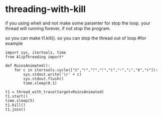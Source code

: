 # threading-with-kill
if you using wheli and not make some paramter for stop the loop. your thread will running forever, if not stop the program.

so you can make t1.kill(). so you can stop the thread out of loop
#for example


    import sys, itertools, time
    from AlipThreading import*

    def RuinsAnimated():
        for c in itertools.cycle(["ᛞ","ᚫ","ᛉ","ᚵ","ᛒ","ᛍ","ᛣ","ᛤ","ᛄ"]):
            sys.stdout.write('\r' + c)
            sys.stdout.flush()
            time.sleep(0.1)

    t1 = thread_with_trace(target=RuinsAnimated)
    t1.start()
    time.sleep(5)
    t1.kill()
    t1.join()
